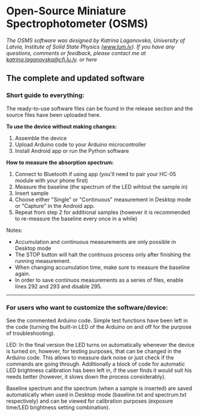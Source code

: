 # Open-Source Miniature Spectrophotometer (OSMS)
*The OSMS software was designed by Katrina Laganovska, University of Latvia, Institute of Solid State Physics (www.lum.lv). 
If you have any questions, comments or feedback, please contact me at katrina.laganovska@cfi.lu.lv. or here*
## The complete and updated software 

### Short guide to everything:

The ready-to-use software files can be found in the release section and the source files have been uploaded here. 

**To use the device without making changes:**
1. Assemble the device
2. Upload Arduino code to your Arduino microcontroller
3. Install Android app or run the Python software

**How to measure the absorption spectrum:**
1. Connect to Bluetooth if using app (you'll need to pair your HC-05 module with your phone first)
2. Measure the baseline (the spectrum of the LED wihtout the sample in)
3. Insert sample
4. Choose either "Single" or "Continuous" measurement in Desktop mode or "Capture" in the Android app. 
5. Repeat from step 2 for additional samples (however it is recommended to re-measure the baseline every once in a while)

Notes: 
* Accumulation and continuous measurements are only possible in Desktop mode
* The STOP button will halt the continuos process only after finishing the running measurement. 
* When changing accumulation time, make sure to measure the baseline again. 
* In order to save continuos measurements as a series of files, enable lines 292 and 293 and disable 295. 
______________________________________________________________________________________________

### For users who want to customize the software/device:


See the commented Arduino code. Simple test functions have been left in the code (turning the built-in LED of the Arduino on and off for the purpose of troubleshooting). 

LED:
In the final version the LED turns on automatically whenever the device is turned on, however, for testing purposes, that can be changed in the Arduino code. This allows to measure dark noise or just check if the commands are going through. Additionally a block of code for automatic LED brightness calibration has been left in, if the user finds it would suit his needs better (however, it slows down the process considerably). 

Baseline spectrum and the spectrum (when a sample is inserted) are saved automatically when used in Desktop mode (baseline.txt and spectrum.txt respectively) and can be viewed for calibration purposes (exposure time/LED brightness setting combination).  



